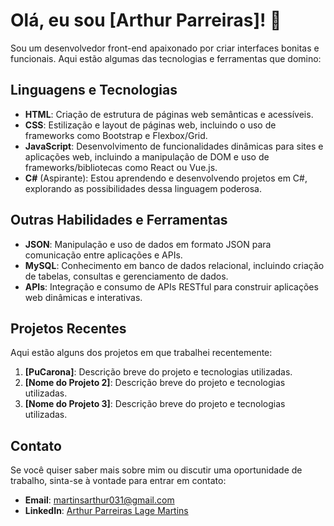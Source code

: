 # Olá, eu sou [Arthur Parreiras]! 👋

Sou um desenvolvedor front-end apaixonado por criar interfaces bonitas e funcionais. Aqui estão algumas das tecnologias e ferramentas que domino:

## Linguagens e Tecnologias

- **HTML**: Criação de estrutura de páginas web semânticas e acessíveis.
- **CSS**: Estilização e layout de páginas web, incluindo o uso de frameworks como Bootstrap e Flexbox/Grid.
- **JavaScript**: Desenvolvimento de funcionalidades dinâmicas para sites e aplicações web, incluindo a manipulação de DOM e uso de frameworks/bibliotecas como React ou Vue.js.
- **C#** (Aspirante): Estou aprendendo e desenvolvendo projetos em C#, explorando as possibilidades dessa linguagem poderosa.

## Outras Habilidades e Ferramentas

- **JSON**: Manipulação e uso de dados em formato JSON para comunicação entre aplicações e APIs.
- **MySQL**: Conhecimento em banco de dados relacional, incluindo criação de tabelas, consultas e gerenciamento de dados.
- **APIs**: Integração e consumo de APIs RESTful para construir aplicações web dinâmicas e interativas.

## Projetos Recentes

Aqui estão alguns dos projetos em que trabalhei recentemente:

1. **[PuCarona]**: Descrição breve do projeto e tecnologias utilizadas.
2. **[Nome do Projeto 2]**: Descrição breve do projeto e tecnologias utilizadas.
3. **[Nome do Projeto 3]**: Descrição breve do projeto e tecnologias utilizadas.

## Contato

Se você quiser saber mais sobre mim ou discutir uma oportunidade de trabalho, sinta-se à vontade para entrar em contato:

- **Email**: [martinsarthur031@gmail.com](mailto:martinsarthur031@gmail.com)
- **LinkedIn**: [Arthur Parreiras Lage Martins](https://www.linkedin.com/in/arthurparreiras/)
